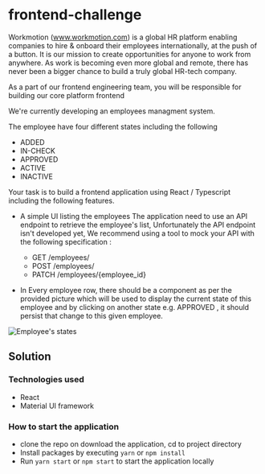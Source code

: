 # frontend-challenge

Workmotion (www.workmotion.com) is a global HR platform enabling companies to hire & onboard their employees internationally, at the push of a button. It is our mission to create opportunities for anyone to work from anywhere. As work is becoming even more global and remote, there has never been a bigger chance to build a truly global HR-tech company.

As a part of our frontend engineering team, you will be responsible for building our core platform frontend

We're currently developing an employees managment system.

The employee have four different states including the following

- ADDED
- IN-CHECK
- APPROVED
- ACTIVE
- INACTIVE

Your task is to build a frontend application using React / Typescript including the following features.

- A simple UI listing the employees
  The application need to use an API endpoint to retrieve the employee's list, Unfortunately the API endpoint isn't developed yet, We recommend using a tool to mock your API with the following specification :

  - GET /employees/
  - POST /employees/
  - PATCH /employees/{employee_id}

- In Every employee row, there should be a component as per the provided picture which will be used to display the current state of this employee and by clicking on another state e.g. APPROVED , it should persist that change to this given employee.

![Employee's states](https://github.com/peopleflw/frontend-challenge/blob/main/states.png?raw=true)

## Solution

### Technologies used

- React
- Material UI framework

### How to start the application

- clone the repo on download the application, cd to project directory
- Install packages by executing `yarn` or `npm install`
- Run `yarn start` or `npm start` to start the application locally
